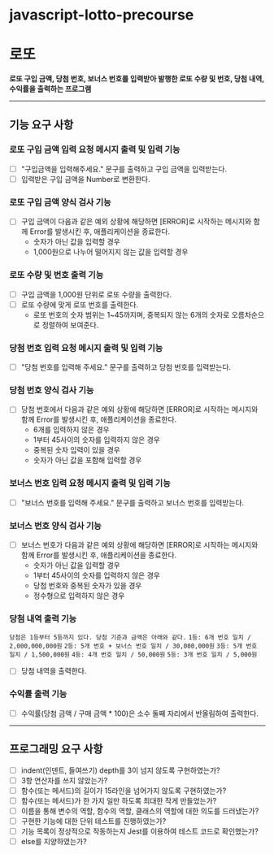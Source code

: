 # javascript-lotto-precourse

# 로또

**로또 구입 금액, 당첨 번호, 보너스 번호를 입력받아 발행한 로또 수량 및 번호, 당첨 내역, 수익률을 출력하는 프로그램**

---

## 기능 요구 사항

### 로또 구입 금액 입력 요청 메시지 출력 및 입력 기능

- [ ] "구입금액을 입력해주세요." 문구를 출력하고 구입 금액을 입력받는다.
- [ ] 입력받은 구입 금액을 Number로 변환한다.

### 로또 구입 금액 양식 검사 기능

- [ ] 구입 금액이 다음과 같은 예외 상황에 해당하면 [ERROR]로 시작하는 메시지와 함께 Error를 발생시킨 후, 애플리케이션을 종료한다.
  - 숫자가 아닌 값을 입력할 경우
  - 1,000원으로 나누어 떨어지지 않는 값을 입력할 경우

### 로또 수량 및 번호 출력 기능

- [ ] 구입 금액을 1,000원 단위로 로또 수량을 출력한다.
- [ ] 로또 수량에 맞게 로또 번호를 출력한다.
  - 로또 번호의 숫자 범위는 1~45까지며, 중복되지 않는 6개의 숫자로 오름차순으로 정렬하여 보여준다.

### 당첨 번호 입력 요청 메시지 출력 및 입력 기능

- [ ] "당첨 번호를 입력해 주세요." 문구를 출력하고 당첨 번호를 입력받는다.

### 당첨 번호 양식 검사 기능

- [ ] 당첨 번호에서 다음과 같은 예외 상황에 해당하면 [ERROR]로 시작하는 메시지와 함께 Error를 발생시킨 후, 애플리케이션을 종료한다.
  - 6개를 입력하지 않은 경우
  - 1부터 45사이의 숫자를 입력하지 않은 경우
  - 중복된 숫자 입력이 있을 경우
  - 숫자가 아닌 값을 포함해 입력할 경우

### 보너스 번호 입력 요청 메시지 출력 및 입력 기능

- [ ] "보너스 번호를 입력해 주세요." 문구를 출력하고 보너스 번호를 입력받는다.

### 보너스 번호 양식 검사 기능

- [ ] 보너스 번호가 다음과 같은 예외 상황에 해당하면 [ERROR]로 시작하는 메시지와 함께 Error를 발생시킨 후, 애플리케이션을 종료한다.
  - 숫자가 아닌 값을 입력할 경우
  - 1부터 45사이의 숫자를 입력하지 않은 경우
  - 당첨 번호와 중복된 숫자가 있을 경우
  - 정수형으로 입력하지 않은 경우

### 당첨 내역 출력 기능

`당첨은 1등부터 5등까지 있다. 당첨 기준과 금액은 아래와 같다.`
`1등: 6개 번호 일치 / 2,000,000,000원`
`2등: 5개 번호 + 보너스 번호 일치 / 30,000,000원`
`3등: 5개 번호 일치 / 1,500,000원`
`4등: 4개 번호 일치 / 50,000원`
`5등: 3개 번호 일치 / 5,000원`

- [ ] 당첨 내역을 출력한다.

### 수익률 출력 기능

- [ ] 수익률(당첨 금액 / 구매 금액 \* 100)은 소수 둘째 자리에서 반올림하여 출력한다.

---

## 프로그래밍 요구 사항

- [ ] indent(인덴트, 들여쓰기) depth를 3이 넘지 않도록 구현하였는가?
- [ ] 3항 연산자를 쓰지 않았는가?
- [ ] 함수(또는 메서드)의 길이가 15라인을 넘어가지 않도록 구현하였는가?
- [ ] 함수(또는 메서드)가 한 가지 일만 하도록 최대한 작게 만들었는가?
- [ ] 이름을 통해 변수의 역할, 함수의 역할, 클래스의 역할에 대한 의도를 드러냈는가?
- [ ] 구현한 기능에 대한 단위 테스트를 진행하였는가?
- [ ] 기능 목록이 정상적으로 작동하는지 Jest를 이용하여 테스트 코드로 확인했는가?
- [ ] else를 지양하였는가?
